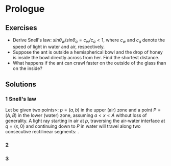 # Prologue

## Exercises

 - Derive Snell's law: $sin \theta_{w} / sin \theta_{a} = c_{w}/c_{a} < 1$, where $c_{w}$ and $c_{a}$ denote the speed of light in water and air, respectively.
 - Suppose the ant is outside a hemispherical bowl and the drop of honey is inside the bowl directly across from her. Find the shortest distance.
 - What happens if the ant can crawl faster on the outside of the glass than on the inside? 

## Solutions

### 1 Snell's law
Let be given two points>: $p=(a,b)$ in the upper (air) zone and a point $P=(A,B)$ in the lower (water) zone, assuming $a < x < A$ without loss of generality.
A light ray starting in air at $p$, traversing the air-water interface at $q=(x,0)$ and continuing down to $P$ in water will travel along two consecutive rectilinear segments: . 



### 2

### 3



<!--stackedit_data:
eyJoaXN0b3J5IjpbNDY0ODYzNzg0XX0=
-->
